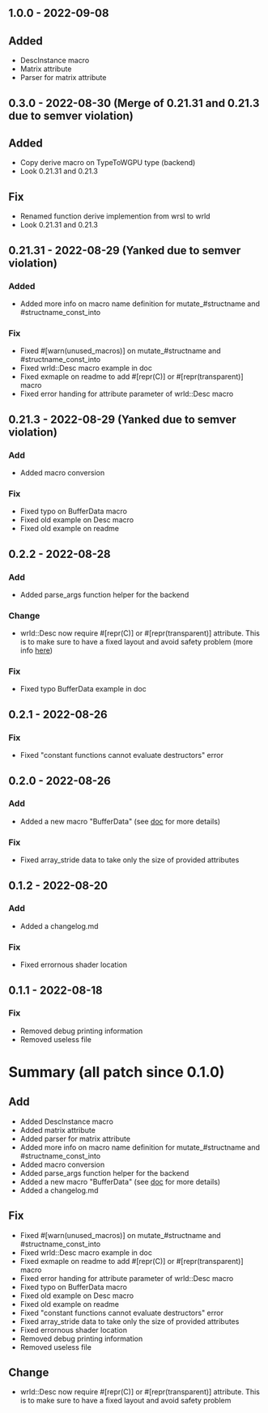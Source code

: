 ## 1.0.0 - 2022-09-08
## Added
- DescInstance macro
- Matrix attribute
- Parser for matrix attribute
## 0.3.0 - 2022-08-30 (Merge of 0.21.31 and 0.21.3 due to semver violation)
## Added
- Copy derive macro on TypeToWGPU type (backend)
- Look 0.21.31 and 0.21.3
## Fix
- Renamed function derive implemention from wrsl to wrld
- Look 0.21.31 and 0.21.3
## 0.21.31 - 2022-08-29 (Yanked due to semver violation)
### Added
- Added more info on macro name definition for mutate_#structname and #structname_const_into
### Fix
- Fixed #[warn(unused_macros)] on mutate_#structname and #structname_const_into
- Fixed wrld::Desc macro example in doc
- Fixed exmaple on readme to add #[repr(C)] or #[repr(transparent)] macro
- Fixed error handing for attribute parameter of wrld::Desc macro
## 0.21.3 - 2022-08-29 (Yanked due to semver violation)
### Add
- Added macro conversion
### Fix
- Fixed typo on BufferData macro
- Fixed old example on Desc macro
- Fixed old example on readme
## 0.2.2 - 2022-08-28
### Add
- Added parse_args function helper for the backend
### Change
- wrld::Desc now require #[repr(C)] or #[repr(transparent)] attribute. This is to make sure to have a fixed layout and avoid safety problem
(more info [here](https://github.com/CorentinDeblock/wrld/issues/1))
### Fix
- Fixed typo BufferData example in doc
## 0.2.1 - 2022-08-26
### Fix
- Fixed "constant functions cannot evaluate destructors" error
## 0.2.0 - 2022-08-26
### Add
- Added a new macro "BufferData" (see [doc](https://docs.rs/wrld/0.21.3/wrld/derive.BufferData.html) for more details)
### Fix
- Fixed array_stride data to take only the size of provided attributes

## 0.1.2 - 2022-08-20
### Add
- Added a changelog.md
### Fix
- Fixed errornous shader location
## 0.1.1 - 2022-08-18
### Fix
- Removed debug printing information
- Removed useless file

# Summary (all patch since 0.1.0)
## Add
- Added DescInstance macro
- Added matrix attribute
- Added parser for matrix attribute
- Added more info on macro name definition for mutate_#structname and #structname_const_into
- Added macro conversion
- Added parse_args function helper for the backend
- Added a new macro "BufferData" (see [doc](https://docs.rs/wrld/0.21.3/wrld/derive.BufferData.html) for more details)
- Added a changelog.md
## Fix
- Fixed #[warn(unused_macros)] on mutate_#structname and #structname_const_into
- Fixed wrld::Desc macro example in doc
- Fixed exmaple on readme to add #[repr(C)] or #[repr(transparent)] macro
- Fixed error handing for attribute parameter of wrld::Desc macro
- Fixed typo on BufferData macro
- Fixed old example on Desc macro
- Fixed old example on readme
- Fixed "constant functions cannot evaluate destructors" error
- Fixed array_stride data to take only the size of provided attributes
- Fixed errornous shader location
- Removed debug printing information
- Removed useless file
## Change
- wrld::Desc now require #[repr(C)] or #[repr(transparent)] attribute. This is to make sure to have a fixed layout and avoid safety problem